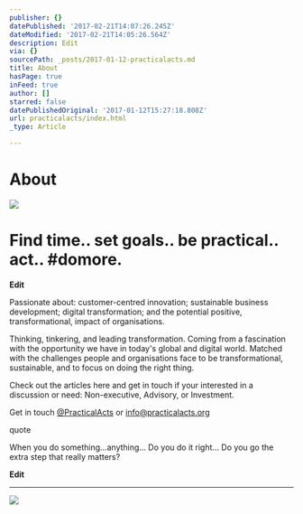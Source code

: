 ```yaml
---
publisher: {}
datePublished: '2017-02-21T14:07:26.245Z'
dateModified: '2017-02-21T14:05:26.564Z'
description: Edit
via: {}
sourcePath: _posts/2017-01-12-practicalacts.md
title: About
hasPage: true
inFeed: true
author: []
starred: false
datePublishedOriginal: '2017-01-12T15:27:18.808Z'
url: practicalacts/index.html
_type: Article

---
```

# About
![](https://the-grid-user-content.s3-us-west-2.amazonaws.com/78227fa6-dfb9-4618-bf3c-f3e08628bc97.png)

# Find time.. set goals.. be practical.. act.. \#domore.

**Edit**

Passionate about: customer-centred innovation; sustainable business development; digital transformation; and the potential positive, transformational, impact of organisations.

Thinking, tinkering, and leading transformation. Coming from a fascination with the opportunity we have in today's global and digital world. Matched with the challenges people and organisations face to be transformational, sustainable, and to focus on doing the right thing.

Check out the articles here and get in touch if your interested in a discussion or need: Non-executive, Advisory, or Investment.

Get in touch [@PracticalActs][0] or info@practicalacts.org

quote

When you do something...anything... Do you do it right... Do you go the extra step that really matters?

**Edit**

---

![](https://the-grid-user-content.s3-us-west-2.amazonaws.com/d3671350-68cb-4ddb-ae6d-a573d1330cd5.jpg)

[0]: https://twitter.com/PracticalActs "Twitter"